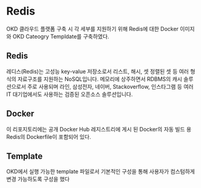 Redis
=====
OKD 클라우드 플랫폼 구축 시 각 세부를 지원하기 위해 Redis에 대한 Docker 이미지와 OKD Cateogry Templdate를 구축하였다.

## Redis

레디스(Redis)는 고성능 key-value 저장소로서 리스트, 해시, 셋 정렬된 셋 등 여러 형식의 자료구조를 지원하는 NoSQL입니다. 메모리에 상주하면서 RDBMS의 캐시 솔루션으로서 주로 사용되며 라인, 삼성전자, 네이버, Stackoverflow, 인스타그램 등 여러 IT 대기업에서도 사용하는 검증된 오픈소스 솔루션입니다. 

## Docker

이 리포지토리에는 공개 Docker Hub 레지스트리에 게시 된 Docker의 자동 빌드 용 Redis의 Dockerfile이 포함되어 있다.

## Template

OKD에서 실행 가능한 template 파일로서 기본적인 구성을 통해 사용자가 컴스텀하게 변경 가능하도록 구성을 했다